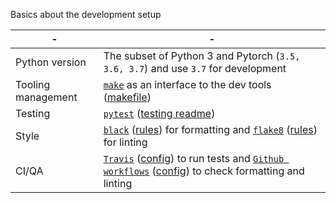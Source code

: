 Basics about the development setup 

|-|-|
|-|-|
| Python version | The subset of Python 3 and Pytorch (`3.5, 3.6, 3.7`) and use `3.7` for development |
| Tooling management | [`make`](https://www.gnu.org/software/make/) as an interface to the dev tools ([makefile](makefile)) |
| Testing | [`pytest`](https://docs.pytest.org) ([testing readme](test/readme.md))
| Style | [`black`](https://black.readthedocs.io) ([rules](black.toml)) for formatting and [`flake8`](http://flake8.pycqa.org/) ([rules](.flake8)) for linting |
| CI/QA | [`Travis`](https://travis-ci.org/f-dangel/backpack) ([config](.travis.yaml)) to run tests and [`Github workflows`](https://github.com/f-dangel/backpack/actions) ([config](.github/workflows)) to check formatting and linting |

